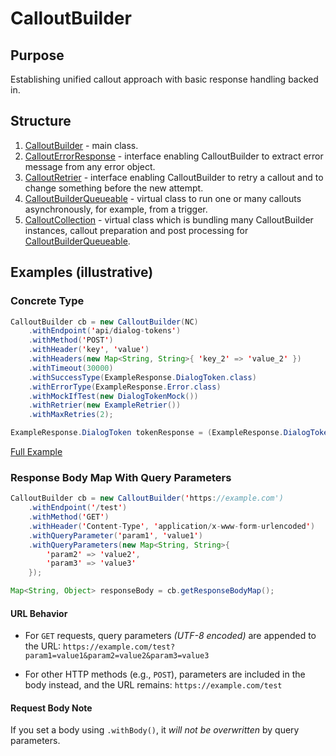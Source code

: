 # CalloutBuilder

## Purpose

Establishing unified callout approach with basic response handling backed in.

## Structure

1. [CalloutBuilder](CalloutBuilder.cls) - main class.
2. [CalloutErrorResponse](CalloutErrorResponse.cls) - interface enabling CalloutBuilder to extract error message from any error object.
3. [CalloutRetrier](CalloutRetrier.cls) - interface enabling CalloutBuilder to retry a callout and to change something before the new attempt.
4. [CalloutBuilderQueueable](CalloutBuilderQueueable.cls) - virtual class to run one or many callouts asynchronously, for example, from a trigger.
5. [CalloutCollection](CalloutCollection.cls) - virtual class which is bundling many CalloutBuilder instances, callout preparation and post processing for [CalloutBuilderQueueable](CalloutCollection.cls).

## Examples (illustrative)

### Concrete Type

```Java (Apex)
CalloutBuilder cb = new CalloutBuilder(NC)
    .withEndpoint('api/dialog-tokens')
    .withMethod('POST')
    .withHeader('key', 'value')
    .withHeaders(new Map<String, String>{ 'key_2' => 'value_2' })
    .withTimeout(30000)
    .withSuccessType(ExampleResponse.DialogToken.class)
    .withErrorType(ExampleResponse.Error.class)
    .withMockIfTest(new DialogTokenMock())
    .withRetrier(new ExampleRetrier())
    .withMaxRetries(2);

ExampleResponse.DialogToken tokenResponse = (ExampleResponse.DialogToken)cb.getTypedResponseBody();
```

[Full Example](example/ExampleApi.cls)

### Response Body Map With Query Parameters

```Java (Apex)
CalloutBuilder cb = new CalloutBuilder('https://example.com')
    .withEndpoint('/test')
    .withMethod('GET')
    .withHeader('Content-Type', 'application/x-www-form-urlencoded')
    .withQueryParameter('param1', 'value1')
    .withQueryParameters(new Map<String, String>{
        'param2' => 'value2',
        'param3' => 'value3'
    });

Map<String, Object> responseBody = cb.getResponseBodyMap();
```

#### URL Behavior

- For `GET` requests, query parameters _(UTF-8 encoded)_ are appended to the URL: `https://example.com/test?param1=value1&param2=value2&param3=value3`

- For other HTTP methods (e.g., `POST`), parameters are included in the body instead, and the URL remains: `https://example.com/test`

#### Request Body Note 

If you set a body using `.withBody()`, it _will not be overwritten_ by query parameters.
